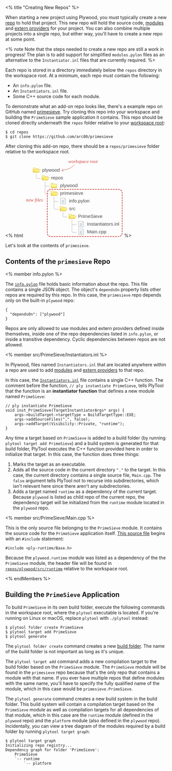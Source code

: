 <% title "Creating New Repos" %>

When starting a new project using Plywood, you must typically create a new [repo](KeyConcepts#repos) to hold that project. This new repo will hold the source code, [modules](KeyConcepts#modules) and [extern providers](KeyConcepts#extern-providers) for your project. You can also combine multiple projects into a single repo, but either way, you'll have to create a new repo at some point.

<% note Note that the steps needed to create a new repo are still a work in progress! The plan is to add support for simplified `modules.pylon` files as an alternative to the `Instantiator.inl` files that are currently required. %>

Each repo is stored in a directory immediately below the `repos` directory in the workspace root. At a minimum, each repo must contain the following:

* An `info.pylon` file.
* An `Instantiators.inl` file.
* Some C++ source code for each module.

To demonstrate what an add-on repo looks like, there's a example repo on GitHub named [primesieve](https://github.com/arc80/primesieve). Try cloning this repo into your workspace and building the `PrimeSieve` sample application it contains. This repo should be cloned directly underneath the `repos` folder relative to your [workspace root](DirectoryStructure):

    $ cd repos
    $ git clone https://github.com/arc80/primesieve

After cloning this add-on repo, there should be a `repos/primesieve` folder relative to the workspace root.

<% html
<svg xmlns="http://www.w3.org/2000/svg" height="244" width="308" xmlns:xlink="http://www.w3.org/1999/xlink" class="center">
 <defs>
  <linearGradient id="a">
   <stop stop-color="#fdfda0" offset="0"/>
   <stop stop-color="#f5d334" offset="1"/>
  </linearGradient>
  <linearGradient id="f" y2="476.6" xlink:href="#a" gradientUnits="userSpaceOnUse" x2="334.28" gradientTransform="translate(-246,419)" y1="467.31" x1="334.28"/>
  <linearGradient id="e" y2="479.69" xlink:href="#a" gradientUnits="userSpaceOnUse" x2="334.28" gradientTransform="translate(-246,419)" y1="471.99" x1="334.28"/>
  <linearGradient id="d" y2="476.6" xlink:href="#a" gradientUnits="userSpaceOnUse" x2="334.28" gradientTransform="translate(-327,-6)" y1="467.31" x1="334.28"/>
  <linearGradient id="c" y2="480.56" xlink:href="#a" gradientUnits="userSpaceOnUse" x2="340.19" gradientTransform="translate(-327,-6)" y1="471.67" x1="340.19"/>
 </defs>
 <g transform="translate(0,-353)" stroke="#d6d6d6" stroke-width="2" fill="none">
  <path d="m65 423v35c0 2.5223 1.7508 4 4 4h10"/>
  <path d="m65 434c0 2.5223 1.7508 4 4 4h10"/>
  <path d="m93 471v35c0 2.5223 1.7508 4 4 4h10"/>
  <path d="m93 482c0 2.5223 1.7508 4 4 4h10"/>
  <path d="m121 519v11c0 2.5223 1.7508 4 4 4h10"/>
  <path d="m149 543v35c0 2.5223 1.7508 4 4 4h10"/>
  <path d="m149 554c0 2.5223 1.7508 4 4 4h10"/>
  <path d="m37 399v11c0 2.5223 1.7508 4 4 4h10"/>
 </g>
 <g transform="translate(0 -808.36)">
  <text style="word-spacing:0px;letter-spacing:0px" xml:space="preserve" font-size="15px" line-height="125%" y="848.36218" x="56" font-family="&apos;Liberation Sans&apos;" fill="#4d4d4d"><tspan x="56" y="848.36218">plywood</tspan></text>
  <g id="b" transform="translate(25,377)">
   <path stroke-linejoin="round" d="m2.5 459.86c0-.5.5-1 1-1h5c.61314-.0101 1 .50686 1 1v2h10c.58677 0 1 .42085 1 1l.00005 10c.0178.55171-.43366 1-1 1h-16c-.50733 0-1-.44383-1-1z" stroke="#dcbf6a" fill="url(#d)"/>
   <path stroke-linejoin="round" d="m7.3586 465.86c.2858-.5 1.0716-1 1.5716-1h16c.58677 0 .75944.42085.4284 1l-4.0011 7c-.29756.55171-1.0053 1-1.5716 1h-16c-.50733 0-.74631-.44383-.4284-1z" stroke="#dcbf6a" fill="url(#c)"/>
  </g>
  <text style="word-spacing:0px;letter-spacing:0px" font-size="15px" line-height="125%" y="872.36218" x="84" font-family="&apos;Liberation Sans&apos;" xml:space="preserve" fill="#4d4d4d"><tspan y="872.36218" x="84">repos</tspan></text>
  <text style="word-spacing:0px;letter-spacing:0px" xml:space="preserve" font-size="15px" line-height="125%" y="896.36218" x="112" font-family="&apos;Liberation Sans&apos;" fill="#4d4d4d"><tspan x="112" y="896.36218">plywood</tspan></text>
  <text style="word-spacing:0px;letter-spacing:0px" xml:space="preserve" font-size="15px" line-height="125%" y="944.36218" x="140" font-family="&apos;Liberation Sans&apos;" fill="#4d4d4d"><tspan x="140" y="944.36218">info.pylon</tspan></text>
  <text style="word-spacing:0px;letter-spacing:0px" xml:space="preserve" font-size="15px" line-height="125%" y="968.36218" x="140" font-family="&apos;Liberation Sans&apos;" fill="#4d4d4d"><tspan x="140" y="968.36218">src</tspan></text>
  <text style="word-spacing:0px;letter-spacing:0px" font-size="15px" line-height="125%" y="992.36218" x="168" font-family="&apos;Liberation Sans&apos;" xml:space="preserve" fill="#4d4d4d"><tspan y="992.36218" x="168">PrimeSieve</tspan></text>
  <text style="word-spacing:0px;letter-spacing:0px" xml:space="preserve" font-size="15px" line-height="125%" y="1016.3622" x="196" font-family="&apos;Liberation Sans&apos;" fill="#4d4d4d"><tspan x="196" y="1016.3622">Instantiators.inl</tspan></text>
  <text style="word-spacing:0px;letter-spacing:0px" font-size="15px" line-height="125%" y="1040.3622" x="196" font-family="&apos;Liberation Sans&apos;" xml:space="preserve" fill="#4d4d4d"><tspan y="1040.3622" x="196">Main.cpp</tspan></text>
  <use xlink:href="#b" transform="translate(28,24)" height="100%" width="100%" y="0" x="0"/>
  <path stroke-linejoin="round" d="m83.5 884.86c0-.5.5-1 1-1h5c.61314-.0101 1 .50686 1 1v2c.27978 3.9591-4.8568 3.8564-7 1z" stroke="#dcbf6a" fill="url(#f)"/>
  <use xlink:href="#b" transform="translate(84,120)" height="100%" width="100%" y="0" x="0"/>
  <use xlink:href="#b" transform="translate(112,144)" height="100%" width="100%" y="0" x="0"/>
  <text style="word-spacing:0px;letter-spacing:0px" font-size="15px" line-height="125%" y="920.36218" x="112" font-family="&apos;Liberation Sans&apos;" xml:space="preserve" fill="#4d4d4d"><tspan y="920.36218" x="112">primesieve</tspan></text>
  <use xlink:href="#b" transform="translate(56,72)" height="100%" width="100%" y="0" x="0"/>
  <g transform="translate(81,449)">
   <path d="m32.5 481.86h13l3 3v15h-16z" stroke="#acacac" fill="#fff"/>
   <path d="m36 489.86h9" stroke="#aac1ce" stroke-width="1px" fill="none"/>
   <path d="m36 491.86h9" stroke="#aac1ce" stroke-width="1px" fill="none"/>
   <path d="m36 493.86h9" stroke="#aac1ce" stroke-width="1px" fill="none"/>
   <path d="m36 495.86h9" stroke="#aac1ce" stroke-width="1px" fill="none"/>
   <path d="m45.5 481.86v3h3" stroke="#acacac" stroke-width="1px" fill="none"/>
   <path d="m36 487.86h9" stroke="#aac1ce" stroke-width="1px" fill="none"/>
   <path d="m36 487.86h9" stroke="#aac1ce" stroke-width="1px" fill="none"/>
  </g>
  <g transform="translate(137,521)">
   <path d="m32.5 481.86h13l3 3v15h-16z" stroke="#acacac" fill="#fff"/>
   <path d="m36 489.86h9" stroke="#aac1ce" stroke-width="1px" fill="none"/>
   <path d="m36 491.86h9" stroke="#aac1ce" stroke-width="1px" fill="none"/>
   <path d="m36 493.86h9" stroke="#aac1ce" stroke-width="1px" fill="none"/>
   <path d="m36 495.86h9" stroke="#aac1ce" stroke-width="1px" fill="none"/>
   <path d="m45.5 481.86v3h3" stroke="#acacac" stroke-width="1px" fill="none"/>
   <path d="m36 487.86h9" stroke="#aac1ce" stroke-width="1px" fill="none"/>
   <path d="m36 487.86h9" stroke="#aac1ce" stroke-width="1px" fill="none"/>
  </g>
  <g transform="translate(137,545)">
   <path d="m32.5 481.86h13l3 3v15h-16z" stroke="#acacac" fill="#fff"/>
   <path d="m36 489.86h9" stroke="#aac1ce" stroke-width="1px" fill="none"/>
   <path d="m36 491.86h9" stroke="#aac1ce" stroke-width="1px" fill="none"/>
   <path d="m36 493.86h9" stroke="#aac1ce" stroke-width="1px" fill="none"/>
   <path d="m36 495.86h9" stroke="#aac1ce" stroke-width="1px" fill="none"/>
   <path d="m45.5 481.86v3h3" stroke="#acacac" stroke-width="1px" fill="none"/>
   <path d="m36 487.86h9" stroke="#aac1ce" stroke-width="1px" fill="none"/>
   <path d="m36 487.86h9" stroke="#aac1ce" stroke-width="1px" fill="none"/>
  </g>
  <rect stroke-linejoin="round" stroke-dasharray="4.00000002, 4.00000002" transform="scale(-1)" stroke-dashoffset="1.8" rx="11" ry="11" height="147" width="234" stroke="#d04545" stroke-linecap="round" y="-1050.4" x="-306" stroke-width="2" fill="none"/>
  <text style="word-spacing:0px;letter-spacing:0px;text-anchor:middle;text-align:center" font-size="15px" line-height="125%" y="941.86218" x="31.621338" font-family="Asap" xml:space="preserve" fill="#d04545"><tspan font-style="italic" line-height="100%" y="941.86218" x="31.621338" font-family="Asap" fill="#d04545">new files</tspan></text>
  <text style="word-spacing:0px;letter-spacing:0px;text-anchor:middle;text-align:center" xml:space="preserve" font-size="15px" line-height="125%" y="821.86218" x="183.62134" font-family="Asap" fill="#d04545"><tspan font-style="italic" line-height="100%" y="821.86218" x="183.62134" font-family="Asap" fill="#d04545">workspace root</tspan></text>
  <path d="m117 844.36c21.937-3.1323 34.044-9.541 40-18" stroke="#d04545" stroke-width="1px" fill="none"/>
  <path d="m121.44 839.21-4.1694 4.9675 5.4675 3.773" stroke="#d04545" stroke-width="1px" fill="none"/>
  <path stroke-linejoin="round" d="m83.5 887.86c0-.5.5-1 1-1l16 .00002c.58677 0 1 .42085 1 1l.00005 10c.0178.55171-.43366 1-1 1h-16c-.50733 0-1-.44383-1-1z" stroke="#dcbf6a" fill="url(#e)"/>
 </g>
</svg>
%>

Let's look at the contents of `primesieve`.

## Contents of the `primesieve` Repo

<% member info.pylon %>

The [`info.pylon`](https://github.com/arc80/primesieve/blob/master/info.pylon) file holds basic information about the repo. This file contains a single JSON object. The object's `dependsOn` property lists other repos are required by this repo. In this case, the `primesieve` repo depends only on the built-in `plywood` repo:

    {
      "dependsOn": ["plywood"]
    }

Repos are only allowed to use modules and extern providers defined inside themselves, inside one of the repo dependencies listed in `info.pylon`, or inside a transitive dependency. Cyclic dependencies between repos are not allowed.

<% member src/PrimeSieve/Instantiators.inl %>

In Plywood, files named `Instantiators.inl` that are located anywhere within a repo are used to add [modules](KeyConcepts#modules) and [extern providers](KeyConcepts#extern-providers) to that repo.

In this case, the [`Instantiators.inl`](https://github.com/arc80/primesieve/blob/master/src/PrimeSieve/Instantiators.inl) file contains a single C++ function. The comment before the function, `// ply instantiate PrimeSieve`, tells PlyTool that the function is an **instantiator function** that defines a new module named `PrimeSieve`:


    // ply instantiate PrimeSieve
    void inst_PrimeSieve(TargetInstantiatorArgs* args) {
        args->buildTarget->targetType = BuildTargetType::EXE;
        args->addSourceFiles(".", false);
        args->addTarget(Visibility::Private, "runtime");
    }

Any time a target based on `PrimeSieve` is added to a build folder (by running `plytool target add PrimeSieve`) and a build system is generated for that build folder, PlyTool executes the C++ function provided here in order to initialize that target. In this case, the function does three things:

1. Marks the target as an executable.
2. Adds all the source code in the current directory `"."` to the target. In this case, the current directory contains a single source file, `Main.cpp`. The `false` argument tells PlyTool not to recurse into subdirectories, which isn't relevant here since there aren't any subdirectories.
3. Adds a target named `runtime` as a dependency of the current target. Because `plywood` is listed as child repo of the current repo, the dependency target will be initialized from the `runtime` module located in the `plywood` repo.

<% member src/PrimeSieve/Main.cpp %>

This is the only source file belonging to the `PrimeSieve` module. It contains the source code for the `PrimeSieve` application itself. [This source file](https://github.com/arc80/primesieve/blob/master/src/PrimeSieve/Main.cpp) begins with an `#include` statement:

    #include <ply-runtime/Base.h>

Because the `plywood.runtime` module was listed as a dependency of the the `PrimeSieve` module, the header file will be found in [`repos/plywood/src/runtime`](https://github.com/arc80/plywood/tree/master/repos/plywood/src/runtime) relative to the workspace root.

<% endMembers %>

## Building the `PrimeSieve` Application

To build `PrimeSieve` in its own build folder, execute the following commands in the workspace root, where the `plytool` executable is located. If you're running on Linux or macOS, replace `plytool` with `./plytool` instead:

    $ plytool folder create PrimeSieve
    $ plytool target add PrimeSieve
    $ plytool generate

The `plytool folder create` command creates a new [build folder](KeyConcepts.md#build-folder). The name of the build folder is not important as long as it's unique.

The `plytool target add` command adds a new compilation target to the build folder based on the `PrimeSieve` module. The `PrimeSieve` module will be found in the `primesieve` repo because that's the only repo that contains a module with that name. If you ever have multiple repos that define modules with the same name, you'll have to specify the fully qualified name of the module, which in this case would be `primesieve.PrimeSieve`.

The `plytool generate` command creates a new build system in the build folder. This build system will contain a compilation target based on the `PrimeSieve` module as well as compilation targets for all dependencies of that module, which in this case are the `runtime` module (defined in the `plywood` repo) and the `platform` module (also defined in the `plywood` repo). Incidentally, you can view a tree diagram of the modules required by a build folder by running `plytool target graph`:

    $ plytool target graph
    Initializing repo registry...
    Dependency graph for folder 'PrimeSieve':
        PrimeSieve
        `-- runtime
            `-- platform

